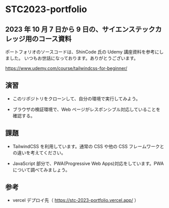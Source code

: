 # STC2023-portfolio

## 2023 年 10 月 7 日から 9 日の、サイエンステックカレッジ用のコース資料

ポートフォリオのソースコードは、ShinCode 氏の Udemy 講座資料を参考にしました。
いつもお世話になっております。ありがとうございます。

https://www.udemy.com/course/tailwindcss-for-beginner/

## 演習

- このリポジトリをクローンして、自分の環境で実行してみよう。

- ブラウザの検証環境で、Web ページがレスポンシブル対応していることを確認する。

## 課題

- TailwindCSS を利用しています。通常の CSS や他の CSS フレームワークとの違いを考えてください。

- JavaScript 部分で、PWA(Progressive Web Apps)対応をしています。PWA について調べてみましょう。

## 参考

- vercel デプロイ先（ https://stc-2023-portfolio.vercel.app/ ）

